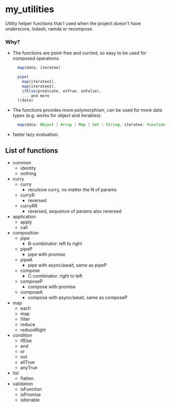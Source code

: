 # my_utilities

Utility helper functions that I used when the project doesn't have underscore, lodash, ramda or recompose.

### Why?

* The functions are point-free and curried, so easy to be used for composed operations.
  ```javascript
    map(data, iteratee)

    pipe(
      map(iteratee1),
      map(iteratee2),
      ifElse(predicate, onTrue, onFalse),
      ... and more
    )(data)
  ```
* The functions provides more polymorphism, can be used for more data types (e.g. works for object and iterables).
  ```javascript
    map(data: Object | Array | Map | Set | String, iteratee: Function)
  ```
* faster lazy evaluation.

## List of functions

* common
  - identity
  - nothing
* curry
  - curry
    - reculsive curry, no matter the N of params
  - curryR
    - reversed
  - curryRR
    - reversed, sequence of params also reversed
* application
  - apply
  - call
* composition
  - pipe
    - B-combinator: left to right
  - pipeP
    - pipe with promise
  - pipeA
    - pipe with async/await, same as pipeP
  - compose
    - C-combinator: right to left
  - composeP
    - compose with promise
  - composeA
    - compose with async/await, same as composeP
* map
  - each
  - map
  - filter
  - reduce
  - reduceRight
* condition
  - ifElse
  - and
  - or
  - not
  - allTrue
  - anyTrue
* list
  - flatten
* validation
  - isFunction
  - isPromise
  - isIterable